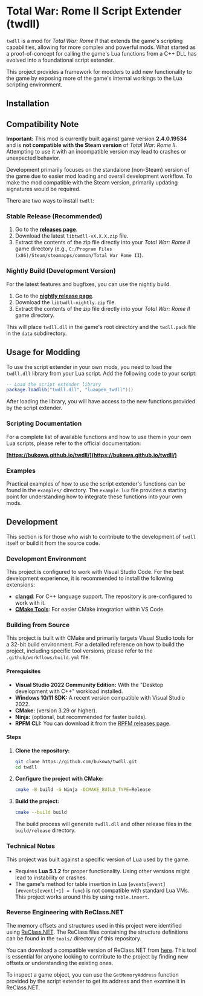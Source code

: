 # Total War: Rome II Script Extender (twdll)

`twdll` is a mod for *Total War: Rome II* that extends the game's scripting capabilities, allowing for more complex and powerful mods. What started as a proof-of-concept for calling the game's Lua functions from a C++ DLL has evolved into a foundational script extender.

This project provides a framework for modders to add new functionality to the game by exposing more of the game's internal workings to the Lua scripting environment.

## Installation

## Compatibility Note

**Important:** This mod is currently built against game version **2.4.0.19534** and is **not compatible with the Steam version** of *Total War: Rome II*. Attempting to use it with an incompatible version may lead to crashes or unexpected behavior.

Development primarily focuses on the standalone (non-Steam) version of the game due to easier mod loading and overall development workflow. To make the mod compatible with the Steam version, primarily updating signatures would be required.

There are two ways to install `twdll`:

### Stable Release (Recommended)

1.  Go to the [**releases page**](https://github.com/bukowa/twdll/releases).
2.  Download the latest `libtwdll-vX.X.X.zip` file.
3.  Extract the contents of the zip file directly into your *Total War: Rome II* game directory (e.g., `C:/Program Files (x86)/Steam/steamapps/common/Total War Rome II`).

### Nightly Build (Development Version)

For the latest features and bugfixes, you can use the nightly build.

1.  Go to the [**nightly release page**](https://github.com/bukowa/twdll/releases/tag/nightly).
2.  Download the `libtwdll-nightly.zip` file.
3.  Extract the contents of the zip file directly into your *Total War: Rome II* game directory.

This will place `twdll.dll` in the game's root directory and the `twdll.pack` file in the `data` subdirectory.

## Usage for Modding

To use the script extender in your own mods, you need to load the `twdll.dll` library from your Lua script. Add the following code to your script:

```lua
-- Load the script extender library
package.loadlib("twdll.dll", "luaopen_twdll")()
```

After loading the library, you will have access to the new functions provided by the script extender.

### Scripting Documentation

For a complete list of available functions and how to use them in your own Lua scripts, please refer to the official documentation:

**[https://bukowa.github.io/twdll/](https://bukowa.github.io/twdll/)**

### Examples

Practical examples of how to use the script extender's functions can be found in the `examples/` directory. The `example.lua` file provides a starting point for understanding how to integrate these functions into your own mods.

## Development

This section is for those who wish to contribute to the development of `twdll` itself or build it from the source code.

### Development Environment

This project is configured to work with Visual Studio Code. For the best development experience, it is recommended to install the following extensions:

-   [**clangd**](https://marketplace.visualstudio.com/items?itemName=llvm-vs-code-extensions.vscode-clangd): For C++ language support. The repository is pre-configured to work with it.
-   [**CMake Tools**](https://marketplace.visualstudio.com/items?itemName=ms-vscode.cmake-tools): For easier CMake integration within VS Code.


### Building from Source

This project is built with CMake and primarily targets Visual Studio tools for a 32-bit build environment. For a detailed reference on how to build the project, including specific tool versions, please refer to the `.github/workflows/build.yml` file.

#### Prerequisites

-   **Visual Studio 2022 Community Edition:** With the "Desktop development with C++" workload installed.
-   **Windows 10/11 SDK:** A recent version compatible with Visual Studio 2022.
-   **CMake:** (version 3.29 or higher).
-   **Ninja:** (optional, but recommended for faster builds).
-   **RPFM CLI:** You can download it from the [RPFM releases page](https://github.com/Frodo45127/rpfm/releases).

#### Steps

1.  **Clone the repository:**

    ```sh
    git clone https://github.com/bukowa/twdll.git
    cd twdll
    ```

2.  **Configure the project with CMake:**

    ```sh
    cmake -B build -G Ninja -DCMAKE_BUILD_TYPE=Release
    ```

3.  **Build the project:**

    ```sh
    cmake --build build
    ```

    The build process will generate `twdll.dll` and other release files in the `build/release` directory.

### Technical Notes

This project was built against a specific version of Lua used by the game.

- Requires **Lua 5.1.2** for proper functionality. Using other versions might lead to instability or crashes.
- The game's method for table insertion in Lua (`events[event][#events[event]+1] = func`) is not compatible with standard Lua VMs. This project works around this by using `table.insert`.

### Reverse Engineering with ReClass.NET

The memory offsets and structures used in this project were identified using [ReClass.NET](https://github.com/ReClassNET/ReClass.NET). The ReClass files containing the structure definitions can be found in the `tools/` directory of this repository.

You can download a compatible version of ReClass.NET from [here](https://github.com/bukowa/ReClass.NET/releases/tag/1.0.0). This tool is essential for anyone looking to contribute to the project by finding new offsets or understanding the existing ones.

To inspect a game object, you can use the `GetMemoryAddress` function provided by the script extender to get its address and then examine it in ReClass.NET.